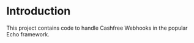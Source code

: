 # Introduction
This project contains code to handle Cashfree Webhooks in the popular Echo framework. 


